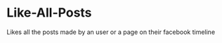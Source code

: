 Like-All-Posts
==============

Likes all the posts made by an user or a page on their facebook timeline
